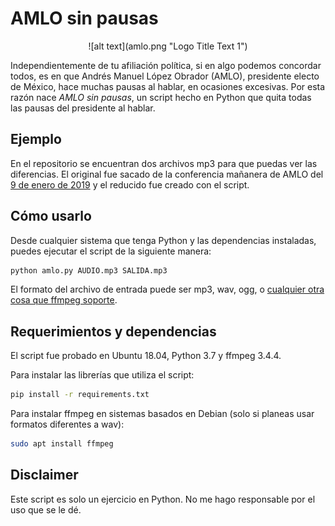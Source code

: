 # AMLO sin pausas

<p align="center">
![alt text](amlo.png "Logo Title Text 1")
</p>


Independientemente de tu afiliación política, si en algo podemos concordar todos, 
es en que Andrés Manuel López Obrador (AMLO), presidente electo de México, hace muchas pausas al hablar, en ocasiones excesivas.
 Por esta razón nace _AMLO sin pausas_, un script hecho en Python que quita todas las pausas del presidente al hablar.

## Ejemplo
 
 En el repositorio se encuentran dos archivos mp3 para que puedas ver las diferencias. El original fue sacado 
 de la conferencia mañanera de AMLO del [9 de enero de 2019](https://www.youtube.com/watch?v=gIEEjSb9xzA&)
 y el reducido fue creado con el script.

##  Cómo usarlo

Desde cualquier sistema que tenga Python y las dependencias instaladas, puedes ejecutar el
script de la siguiente manera:

```python
python amlo.py AUDIO.mp3 SALIDA.mp3
```

El formato del archivo de entrada puede ser mp3, wav, ogg, o [cualquier otra cosa que ffmpeg soporte](http://www.ffmpeg.org/general.html#File-Formats).

## Requerimientos y dependencias

El script fue probado en Ubuntu 18.04, Python 3.7 y ffmpeg 3.4.4.

Para instalar las librerías que utiliza el script:

```bash
pip install -r requirements.txt
```

Para instalar ffmpeg en sistemas basados en Debian (solo si planeas usar formatos diferentes a wav):

```bash
sudo apt install ffmpeg
```

## Disclaimer

Este script es solo un ejercicio en Python. No me hago responsable por el uso que se le dé.